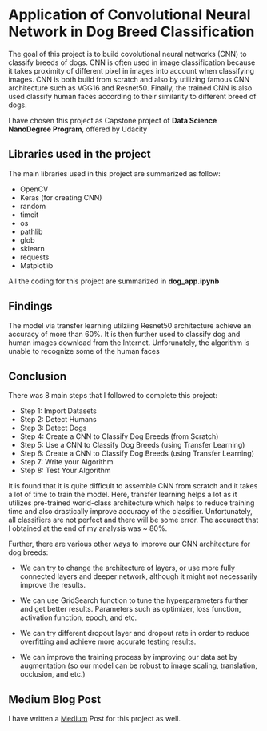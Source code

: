 # Application of Convolutional Neural Network in Dog Breed Classification

The goal of this project is to build covolutional neural networks (CNN) to classify breeds of dogs.  CNN is often used in image classification because it takes proximity of different pixel in images into account when classifying images.  CNN is both build from scratch and also by utilizing famous CNN architecture such as VGG16 and Resnet50.  Finally, the trained CNN is also used classify human faces according to their similarity to different breed of dogs.

I have chosen this project as Capstone project of **Data Science NanoDegree Program**, offered by Udacity

## Libraries used in the project
The main libraries used in this project are summarized as follow:
- OpenCV
- Keras (for creating CNN)
- random
- timeit
- os
- pathlib
- glob
- sklearn
- requests
- Matplotlib

All the coding for this project are summarized in **dog_app.ipynb**

## Findings

The model via transfer learning utilziing Resnet50 architecture achieve an accuracy of more than 60%.  It is then further used to classify dog and human images download from the Internet.  Unforunately, the algorithm is unable to recognize some of the human faces

## Conclusion
There was 8 main steps that I followed to complete this project:
* Step 1: Import Datasets
* Step 2: Detect Humans
* Step 3: Detect Dogs
* Step 4: Create a CNN to Classify Dog Breeds (from Scratch)
* Step 5: Use a CNN to Classify Dog Breeds (using Transfer Learning)
* Step 6: Create a CNN to Classify Dog Breeds (using Transfer Learning)
* Step 7: Write your Algorithm
* Step 8: Test Your Algorithm

 It is found that it is quite difficult to assemble CNN from scratch and it takes a lot of time to train the model. Here, transfer learning helps a lot as it utilizes pre-trained world-class architecture which helps to reduce training time and also drastically improve accuracy of the classifier. Unfortunately, all classifiers are not perfect and there will be some error. The accuract that I obtained at the end of my analysis was ~ 80%.

Further, there are various other ways to improve our CNN architecture for dog breeds:

* We can try to change the architecture of layers, or use more fully connected layers and deeper network, although it might not necessarily improve the results.

* We can use GridSearch function to tune the hyperparameters further and get better results. Parameters such as optimizer, loss function, activation function, epoch, and etc.

* We can try different dropout layer and dropout rate in order to reduce overfitting and achieve more accurate testing results.

* We can improve the training process by improving our data set by augmentation (so our model can be robust to image scaling, translation, occlusion, and etc.)

## Medium Blog Post
I have written a [Medium](https://khajeh.medium.com/first-of-all-thanks-for-being-here-and-reading-this-post-hope-you-enjoy-ce5d2bb1a630) Post for this project as well. 
